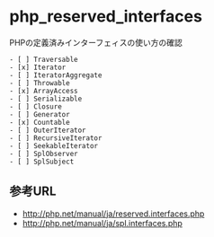 # php_reserved_interfaces

PHPの定義済みインターフェィスの使い方の確認

```
- [ ] Traversable
- [x] Iterator
- [ ] IteratorAggregate
- [ ] Throwable
- [x] ArrayAccess
- [ ] Serializable
- [ ] Closure
- [ ] Generator
- [x] Countable
- [ ] OuterIterator
- [ ] RecursiveIterator
- [ ] SeekableIterator
- [ ] SplObserver
- [ ] SplSubject
```

## 参考URL

* http://php.net/manual/ja/reserved.interfaces.php
* http://php.net/manual/ja/spl.interfaces.php

